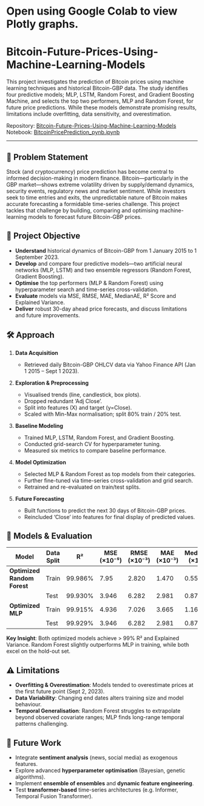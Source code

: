 # Open using Google Colab to view Plotly graphs.

# Bitcoin-Future-Prices-Using-Machine-Learning-Models

This project investigates the prediction of Bitcoin prices using machine learning techniques and historical Bitcoin-GBP data. The study identifies four predictive models; MLP, LSTM, Random Forest, and Gradient Boosting Machine, and selects the top two performers, MLP and Random Forest, for future price predictions. While these models demonstrate promising results, limitations include overfitting, data sensitivity, and overestimation.

Repository: [Bitcoin-Future-Prices-Using-Machine-Learning-Models](https://github.com/clareokafor/Bitcoin-Future-Prices-Using-Machine-Learning-Models)  
Notebook: [BitcoinPricePrediction_pynb.ipynb](https://github.com/clareokafor/Bitcoin-Future-Prices-Using-Machine-Learning-Models/blob/main/Ogochukwu_Okafor_201666459_BitcoinPricePrediction_pynb.ipynb)

---

## 📖 Problem Statement

Stock (and cryptocurrency) price prediction has become central to informed decision-making in modern finance. Bitcoin—particularly in the GBP market—shows extreme volatility driven by supply/demand dynamics, security events, regulatory news and market sentiment. While investors seek to time entries and exits, the unpredictable nature of Bitcoin makes accurate forecasting a formidable time-series challenge. This project tackles that challenge by building, comparing and optimising machine-learning models to forecast future Bitcoin-GBP prices.

## 🎯 Project Objective

- **Understand** historical dynamics of Bitcoin-GBP from 1 January 2015 to 1 September 2023.  
- **Develop** and compare four predictive models—two artificial neural networks (MLP, LSTM) and two ensemble regressors (Random Forest, Gradient Boosting).  
- **Optimise** the top performers (MLP & Random Forest) using hyperparameter search and time-series cross-validation.  
- **Evaluate** models via MSE, RMSE, MAE, MedianAE, R² Score and Explained Variance.  
- **Deliver** robust 30-day ahead price forecasts, and discuss limitations and future improvements.

## 🛠 Approach

1. **Data Acquisition**  
   - Retrieved daily Bitcoin-GBP OHLCV data via Yahoo Finance API (Jan 1 2015 – Sept 1 2023).  

2. **Exploration & Preprocessing**  
   - Visualised trends (line, candlestick, box plots).  
   - Dropped redundant ‘Adj Close’.  
   - Split into features (X) and target (y=Close).  
   - Scaled with Min-Max normalisation; split 80% train / 20% test.

3. **Baseline Modeling**  
   - Trained MLP, LSTM, Random Forest, and Gradient Boosting.  
   - Conducted grid-search CV for hyperparameter tuning.  
   - Measured six metrics to compare baseline performance.

4. **Model Optimization**  
   - Selected MLP & Random Forest as top models from their categories.  
   - Further fine-tuned via time-series cross-validation and grid search.  
   - Retrained and re-evaluated on train/test splits.

5. **Future Forecasting**  
   - Built functions to predict the next 30 days of Bitcoin-GBP prices.  
   - Reincluded ‘Close’ into features for final display of predicted values.

## 🧮 Models & Evaluation

| Model                   | Data Split |    R²    | MSE (×10⁻⁵) | RMSE (×10⁻³) | MAE (×10⁻³) | MedianAE (×10⁻³) | Explained Variance |
|-------------------------|------------|----------|-------------|--------------|-------------|------------------|--------------------|
| **Optimized Random Forest** | Train      | 99.986% | 7.95        | 2.820        | 1.470       | 0.559            | 99.986%            |
|                         | Test       | 99.930% | 3.946       | 6.282        | 2.981       | 0.878            | 99.930%            |
| **Optimized MLP**          | Train      | 99.915% | 4.936       | 7.026        | 3.665       | 1.166            | 99.916%            |
|                         | Test       | 99.929% | 3.946       | 6.282        | 2.981       | 0.878            | 99.929%            |

**Key Insight**: Both optimized models achieve > 99% R² and Explained Variance. Random Forest slightly outperforms MLP in training, while both excel on the hold-out set.

## ⚠️ Limitations

- **Overfitting & Overestimation**: Models tended to overestimate prices at the first future point (Sept 2, 2023).  
- **Data Variability**: Changing end dates alters training size and model behaviour.  
- **Temporal Generalisation**: Random Forest struggles to extrapolate beyond observed covariate ranges; MLP finds long-range temporal patterns challenging.

## 🔭 Future Work

- Integrate **sentiment analysis** (news, social media) as exogenous features.  
- Explore advanced **hyperparameter optimisation** (Bayesian, genetic algorithms).  
- Implement **ensemble of ensembles** and **dynamic feature engineering**.  
- Test **transformer-based** time-series architectures (e.g. Informer, Temporal Fusion Transformer).
